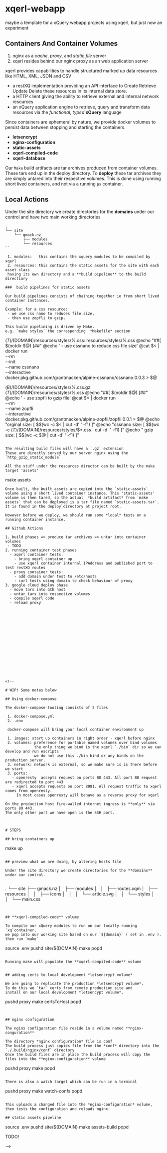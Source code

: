 # xqerl-webapp
maybe a template for a xQuery webapp projects using xqerl, but just now an experiment

## Containers And Container Volumes

1. nginx as a *cache*, *proxy*, and *static file* server
2. xqerl resides behind our nginx proxy as an web application server

xqerl provides capabilities to handle structured marked up data resources like HTML, XML, JSON and CSV
 - a restXQ implementation providing an API interface to Create Retrieve Update Delete these resources in its internal data store.
 - a HTTP client giving the ability to retrieve external and internal network resources 
 - an xQuery application engine to retrieve, query and transform data resources via the *functional*, *typed* **xQuery** language

Since containers are ephemeral by nature, 
we provide docker volumes to persist data between stopping and starting the containers.

 - **letsencrypt**
 - **nginx-configuration** 
 - **static-assets** 
 - **xqerl-compiled-code**
 - **xqerl-database**


Our `Make` build artifacts are tar archives produced from container volumes.
These tars end up in the deploy directory. 
To **deploy** these tar archives they are simply untared into their respective volumes. 
This is done using running short lived containers, and not via a running `ps` container.

## Local Actions

Under the site directory we create directories 
for the **domains** under our control and have 
two main working directories

```
.
└── site
    └── gmack.nz
        ├── modules
        └── resources
``

 1. modules:   this contains the xquery modules to be compiled by xqerl 
 2. resources: this contains the static assets for the site with each asset class 
 having its own directory and a **build pipeline** to the build directiory

###  build pipelines for static assets

Our build pipelines consists of chaining together io from short lived container instances.

Example: for a css resource:
 - we use css nano to reduces file size,
 - then use zopfli to gzip.

This build pipelining is driven by Make. 
e.g. `make styles` the corresponding  *Makefile* section

 ```
$(T)/$(DOMAIN)/resources/styles/%.css: resources/styles/%.css
	@echo "##[ $(notdir $@) ]##"
	@echo  ' - use cssnano to reduce css file size'
	@cat $< | docker run \
  --rm \
  --init \
  --name cssnano \
  --interactive \
   docker.pkg.github.com/grantmacken/alpine-cssnano/cssnano:0.0.3 > $@

$(B)/$(DOMAIN)/resources/styles/%.css.gz: $(T)/$(DOMAIN)/resources/styles/%.css
	@echo "##[ $(notdir $@) ]##"
	@echo  ' - use zopfli to gzip file'
	@cat $< | docker run \
  --rm \
  --name zopfli \
  --interactive \
  docker.pkg.github.com/grantmacken/alpine-zopfli/zopfli:0.0.1 > $@
	@echo "orginal size: [ $$(wc -c $< | cut -d' ' -f1) ]"
	@echo "cssnano size: [ $$(wc -c $(T)/$(DOMAIN)/resources/styles/$*.css | cut -d' ' -f1) ]"
	@echo "   gzip size: [ $$(wc -c  $@ | cut -d' ' -f1) ]"
```

The resulting build files will have a `.gz` extension
These are directly served by our server nginx using the `http_gzip_static_module`

All the stuff under the resources director can be built by the make target 'assets'

```
make assets
```
Once built, the built assets are copied into the `static-assets` volume using a short lived container instance. This 'static-assets' volume is then tared, so the actual  *build artifact* from `make assets` that can be deployed is a tar file named `static-assets.tar`. It is found in the deploy directory at project root.

However before we deploy, we should run some *local* tests on a running container instance.

## Github Actions

1. build phases => produce tar archives => untar into container volumes
 - TODO
2. running container test phases
  - xqerl container tests:
    - bring xqerl container up
    - use xqerl container internal IPAddress and published port to test restXQ routes
  - proxy container tests:
    - add domain under test to /etc/hosts
    - curl tests using domain to check behaviour of proxy
3. google cloud deploy phase
  - move tars into GCE host
  - untar tars into respective volumes
  - compile xqerl code
  - reload proxy

















<!--

# WIP! Some notes below

## Using docker-compose

The docker-compose tooling consists of 2 files

 1. docker-compose.yml
 2. .env

 docker-compose will bring your local container environment up 

 1. images: start up containers in right order - xqerl before nginx
 2. volumes: preference for portable named volumes over bind volumes
             the only thing we bind is the xqerl `./bin` dir so we can develop and run escripts
             we do not use this ./bin bind or any binds on the production server.
 3. network: network is external, so we make sure is is there before we start
 3. ports: 
   - openresty  accepts request on ports 80 443. All port 80 request are redirected to port 443
   - xqerl accepts requests on port 8081. All request traffic to xqerl comes from openresty.
     In most cases openresty will behave as a reverse proxy for xqerl

On the production host fire-walled internet ingress is **only** via ports 80 443.
The only other port we have open is the SSH port.



# STEPS

## bring containers up

```
make up
```

## preview what we are doing, by altering hosts file

Under the site directory we create directories for the **domains** under our control.


```
.
└── site
    ├── gmack.nz
    │   ├── modules
    │   │   ├── routes.xqm
    │   ├── resources
    │   │   ├── icons
    │   │   │   └── article.svg
    │   │   └── styles
    │   │       └── main.css
```


## **xqerl-compiled-code** volume 

To compile our xQuery modules to run on our locally running `xq`container, 
we pop into our working site based on our `${domain}` ( set in .env ).
then run `make`

```
source .env
pushd site/${DOMAIN}
make
popd
```

Running make will populate the **xqerl-compiled-code** volume


## adding certs to local development *letsencrypt volume*

We are going to replicate the production *letsencrypt volume*.
To do this we `tar` certs from remote production site and 
install on our local development *letsencypt volume*.

```
pushd proxy
make certsToHost
popd
```


## nginx configuration

The nginx configuration file reside in a volume named **nginx-conguration** 

The directory *nginx configuration* file is conf
The build process just copies file from the *conf* directory into the `./.build/nginx/conf` directory
Once the build files are in place the build process will copy the files into the **nginx-configuration** volume

```
pushd proxy
make
popd
```

There is also a watch target which can be run in a terminal

```
pushd proxy
make watch-confs
popd
```

This uploads a changed file into the *nginx-configuration* volume,
then tests the configuration and reloads nginx. 

## static assets pipeline

```
source .env
pushd site/${DOMAIN}
make assets-build
popd

TODO!






-->
 








<!--

WIP TODO: SECTIONS

## example: building a micropub server implementation 

## Using github actions


## Container Hosting 

  - Google Compute Engine (GCE)
  - ingress: controlling ports
  - using the gcloud client

## Proxy Server Container

 - CI pipeline setup on 'github actions'
 - a nginx configuration for generic routing via site domain 
 - secure setup
   - obtaining letsencrypt TLS certs with SNI certs 
   - TLS lockdown headers, rerouting port 80
   - OAuth2 Token Bearer authentication
 - generic proxy pass
 - cache server
 - static file server


## xqerl Web App

This repos web site development environment 
consist of the bundle of site **domains** I can manage 
under a TLS common name.

```
└── site
    ├── gmack.nz
    │   ├── Makefile
    │   ├── modules
    │   │   └── routes.xqm
    │   └── resources
    │       ├── icons
    │       │   ├── article.svg
    │       ├── images
    │       ├── scripts
    │       └── styles
    │           └── main.css
    ├── example.com
    ├── example2.com
```

A xqerl app consists of 
   - a module which establishes restXQ routes ( routes.xqm )
   - xQuery modules for querying, transforming, storing and viewing data resources

At the moment `site/gmack.nz` modules look like this

```
gmack.nz
├── Makefile
├── modules
│   ├── micropub.xqm
│   ├── newBase60.xqm
│   ├── render-feed.xqm
│   ├── render-note.xqm
│   └── routes.xqm
```

The build order of compiling is important,
as some xQuery modules depend upon others.

The build sequence, can be defined in the Makefile.

1. stand alone utility modules e.g.  newBase60
2. the publish libs that perform Create Retrieve Update Deletes operation on data
3. the render HTML view libs  
4. restXQ lib




To build the app...

```
cd site/gmack.nz
```


-->


